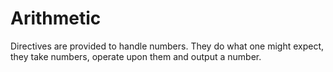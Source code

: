 # Arithmetic

Directives are provided to handle numbers.
They do what one might expect, they take numbers, operate upon them and output a number.
